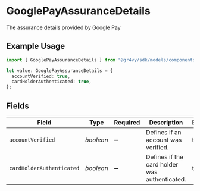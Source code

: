 # GooglePayAssuranceDetails

The assurance details provided by Google Pay

## Example Usage

```typescript
import { GooglePayAssuranceDetails } from "@gr4vy/sdk/models/components";

let value: GooglePayAssuranceDetails = {
  accountVerified: true,
  cardHolderAuthenticated: true,
};
```

## Fields

| Field                                         | Type                                          | Required                                      | Description                                   | Example                                       |
| --------------------------------------------- | --------------------------------------------- | --------------------------------------------- | --------------------------------------------- | --------------------------------------------- |
| `accountVerified`                             | *boolean*                                     | :heavy_minus_sign:                            | Defines if an account was verified.           | true                                          |
| `cardHolderAuthenticated`                     | *boolean*                                     | :heavy_minus_sign:                            | Defines if the card holder was authenticated. | true                                          |